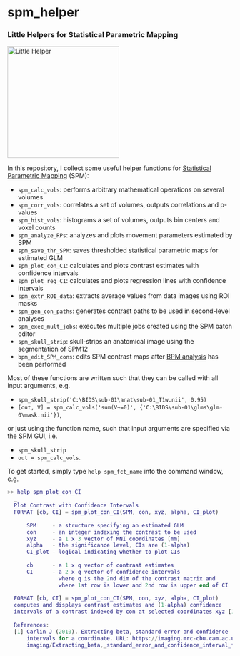 # spm_helper

<h3>Little Helpers for Statistical Parametric Mapping</h3>

<img src="https://vignette.wikia.nocookie.net/disney/images/2/25/Filament.PNG" alt="Little Helper" height=250>

In this repository, I collect some useful helper functions for [Statistical Parametric Mapping](https://www.fil.ion.ucl.ac.uk/spm/) (SPM):
- `spm_calc_vols`: performs arbitrary mathematical operations on several volumes
- `spm_corr_vols`: correlates a set of volumes, outputs correlations and p-values
- `spm_hist_vols`: histograms a set of volumes, outputs bin centers and voxel counts
- `spm_analyze_RPs`: analyzes and plots movement parameters estimated by SPM
- `spm_save_thr_SPM`: saves thresholded statistical parametric maps for estimated GLM
- `spm_plot_con_CI`: calculates and plots contrast estimates with confidence intervals
- `spm_plot_reg_CI`: calculates and plots regression lines with confidence intervals
- `spm_extr_ROI_data`: extracts average values from data images using ROI masks
- `spm_gen_con_paths`: generates contrast paths to be used in second-level analyses
- `spm_exec_mult_jobs`: executes multiple jobs created using the SPM batch editor
- `spm_skull_strip`: skull-strips an anatomical image using the segmentation of SPM12
- `bpm_edit_SPM_cons`: edits SPM contrast maps after [BPM analysis](https://www.nitrc.org/frs/?group_id=433&release_id=1909) has been performed

Most of these functions are written such that they can be called with all input arguments, e.g.

- `spm_skull_strip('C:\BIDS\sub-01\anat\sub-01_T1w.nii', 0.95)`
- `[out, V] = spm_calc_vols('sum(V~=0)', {'C:\BIDS\sub-01\glms\glm-0\mask.nii'})`,

or just using the function name, such that input arguments are specified via the SPM GUI, i.e.

- `spm_skull_strip`
- `out = spm_calc_vols`.

To get started, simply type `help spm_fct_name` into the command window, e.g.

```matlab
>> help spm_plot_con_CI
  _
  Plot Contrast with Confidence Intervals
  FORMAT [cb, CI] = spm_plot_con_CI(SPM, con, xyz, alpha, CI_plot)
  
      SPM     - a structure specifying an estimated GLM
      con     - an integer indexing the contrast to be used
      xyz     - a 1 x 3 vector of MNI coordinates [mm]
      alpha   - the significance level, CIs are (1-alpha)
      CI_plot - logical indicating whether to plot CIs
  
      cb      - a 1 x q vector of contrast estimates
      CI      - a 2 x q vector of confidence intervals
                where q is the 2nd dim of the contrast matrix and
                where 1st row is lower and 2nd row is upper end of CI
  
  FORMAT [cb, CI] = spm_plot_con_CI(SPM, con, xyz, alpha, CI_plot)
  computes and displays contrast estimates and (1-alpha) confidence
  intervals of a contrast indexed by con at selected coordinates xyz [1].
  
  References:
  [1] Carlin J (2010). Extracting beta, standard error and confidence
      intervals for a coordinate. URL: https://imaging.mrc-cbu.cam.ac.uk/
      imaging/Extracting_beta,_standard_error_and_confidence_interval_for_a_coordinate
```